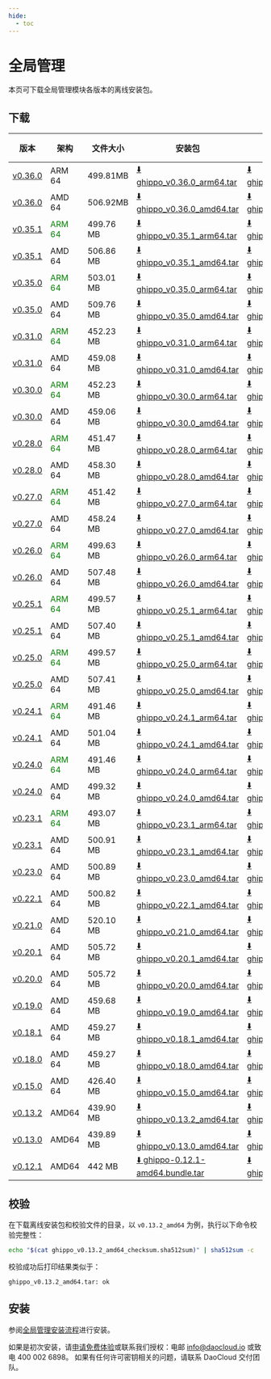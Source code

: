 ```yaml
---
hide:
  - toc
---
```


# 全局管理

本页可下载全局管理模块各版本的离线安装包。

## 下载

| 版本  | 架构 | 文件大小 | 安装包      | 校验文件 | 更新日期  |
| ---- | ---- | ------ | ---------- | ------- | -------- |
| [v0.36.0](../../ghippo/intro/release-notes.md) | ARM 64 | 499.81MB | [:arrow_down: ghippo_v0.36.0_arm64.tar](https://qiniu-download-public.daocloud.io/DaoCloud_Enterprise/ghippo_v0.36.0_arm64.tar) | [:arrow_down: ghippo_v0.36.0_arm64_checksum.sha512sum](https://qiniu-download-public.daocloud.io/DaoCloud_Enterprise/ghippo_v0.36.0_arm64_checksum.sha512sum) | 2025-05-08 |
| [v0.36.0](../../ghippo/intro/release-notes.md) | AMD 64 | 506.92MB | [:arrow_down: ghippo_v0.36.0_amd64.tar](https://qiniu-download-public.daocloud.io/DaoCloud_Enterprise/ghippo_v0.36.0_amd64.tar) | [:arrow_down: ghippo_v0.36.0_amd64_checksum.sha512sum](https://qiniu-download-public.daocloud.io/DaoCloud_Enterprise/ghippo_v0.36.0_amd64_checksum.sha512sum) | 2025-05-08 |
| [v0.35.1](../../ghippo/intro/release-notes.md) | <font color="green">ARM 64</font> | 499.76 MB | [:arrow_down: ghippo_v0.35.1_arm64.tar](https://qiniu-download-public.daocloud.io/DaoCloud_Enterprise/ghippo_v0.35.1_arm64.tar) | [:arrow_down: ghippo_v0.35.1_arm64_checksum.sha512sum](https://qiniu-download-public.daocloud.io/DaoCloud_Enterprise/ghippo_v0.35.1_arm64_checksum.sha512sum) | 2025-04-01 |
| [v0.35.1](../../ghippo/intro/release-notes.md) | AMD 64 | 506.86 MB | [:arrow_down: ghippo_v0.35.1_amd64.tar](https://qiniu-download-public.daocloud.io/DaoCloud_Enterprise/ghippo_v0.35.1_amd64.tar) | [:arrow_down: ghippo_v0.35.1_amd64_checksum.sha512sum](https://qiniu-download-public.daocloud.io/DaoCloud_Enterprise/ghippo_v0.35.1_amd64_checksum.sha512sum) | 2025-04-01 |
| [v0.35.0](../../ghippo/intro/release-notes.md) | <font color="green">ARM 64</font> | 503.01 MB | [:arrow_down: ghippo_v0.35.0_arm64.tar](https://qiniu-download-public.daocloud.io/DaoCloud_Enterprise/ghippo_v0.35.0_arm64.tar) | [:arrow_down: ghippo_v0.35.0_arm64_checksum.sha512sum](https://qiniu-download-public.daocloud.io/DaoCloud_Enterprise/ghippo_v0.35.0_arm64_checksum.sha512sum) | 2025-03-05 |
| [v0.35.0](../../ghippo/intro/release-notes.md) | AMD 64 | 509.76 MB | [:arrow_down: ghippo_v0.35.0_amd64.tar](https://qiniu-download-public.daocloud.io/DaoCloud_Enterprise/ghippo_v0.35.0_amd64.tar) | [:arrow_down: ghippo_v0.35.0_amd64_checksum.sha512sum](https://qiniu-download-public.daocloud.io/DaoCloud_Enterprise/ghippo_v0.35.0_amd64_checksum.sha512sum) | 2025-03-05 |
| [v0.31.0](../../ghippo/intro/release-notes.md) | <font color="green">ARM 64</font> | 452.23 MB | [:arrow_down: ghippo_v0.31.0_arm64.tar](https://qiniu-download-public.daocloud.io/DaoCloud_Enterprise/ghippo_v0.31.0_arm64.tar) | [:arrow_down: ghippo_v0.31.0_arm64_checksum.sha512sum](https://qiniu-download-public.daocloud.io/DaoCloud_Enterprise/ghippo_v0.31.0_arm64_checksum.sha512sum) | 2024-09-29 |
| [v0.31.0](../../ghippo/intro/release-notes.md) | AMD 64 | 459.08 MB | [:arrow_down: ghippo_v0.31.0_amd64.tar](https://qiniu-download-public.daocloud.io/DaoCloud_Enterprise/ghippo_v0.31.0_amd64.tar) | [:arrow_down: ghippo_v0.31.0_amd64_checksum.sha512sum](https://qiniu-download-public.daocloud.io/DaoCloud_Enterprise/ghippo_v0.31.0_amd64_checksum.sha512sum) | 2024-09-29 |
| [v0.30.0](../../ghippo/intro/release-notes.md) | <font color="green">ARM 64</font> | 452.23 MB | [:arrow_down: ghippo_v0.30.0_arm64.tar](https://qiniu-download-public.daocloud.io/DaoCloud_Enterprise/ghippo_v0.30.0_arm64.tar) | [:arrow_down: ghippo_v0.30.0_arm64_checksum.sha512sum](https://qiniu-download-public.daocloud.io/DaoCloud_Enterprise/ghippo_v0.30.0_arm64_checksum.sha512sum) | 2024-09-02 |
| [v0.30.0](../../ghippo/intro/release-notes.md) | AMD 64 | 459.06 MB | [:arrow_down: ghippo_v0.30.0_amd64.tar](https://qiniu-download-public.daocloud.io/DaoCloud_Enterprise/ghippo_v0.30.0_amd64.tar) | [:arrow_down: ghippo_v0.30.0_amd64_checksum.sha512sum](https://qiniu-download-public.daocloud.io/DaoCloud_Enterprise/ghippo_v0.30.0_amd64_checksum.sha512sum) | 2024-09-02 |
| [v0.28.0](../../ghippo/intro/release-notes.md) | <font color="green">ARM 64</font> | 451.47 MB | [:arrow_down: ghippo_v0.28.0_arm64.tar](https://qiniu-download-public.daocloud.io/DaoCloud_Enterprise/ghippo_v0.28.0_arm64.tar) | [:arrow_down: ghippo_v0.28.0_arm64_checksum.sha512sum](https://qiniu-download-public.daocloud.io/DaoCloud_Enterprise/ghippo_v0.28.0_arm64_checksum.sha512sum) | 2024-07-05 |
| [v0.28.0](../../ghippo/intro/release-notes.md) | AMD 64 | 458.30 MB | [:arrow_down: ghippo_v0.28.0_amd64.tar](https://qiniu-download-public.daocloud.io/DaoCloud_Enterprise/ghippo_v0.28.0_amd64.tar) | [:arrow_down: ghippo_v0.28.0_amd64_checksum.sha512sum](https://qiniu-download-public.daocloud.io/DaoCloud_Enterprise/ghippo_v0.28.0_amd64_checksum.sha512sum) | 2024-07-05 |
| [v0.27.0](../../ghippo/intro/release-notes.md) | <font color="green">ARM 64</font> | 451.42 MB | [:arrow_down: ghippo_v0.27.0_arm64.tar](https://qiniu-download-public.daocloud.io/DaoCloud_Enterprise/ghippo_v0.27.0_arm64.tar) | [:arrow_down: ghippo_v0.27.0_arm64_checksum.sha512sum](https://qiniu-download-public.daocloud.io/DaoCloud_Enterprise/ghippo_v0.27.0_arm64_checksum.sha512sum) | 2024-06-04 |
| [v0.27.0](../../ghippo/intro/release-notes.md) | AMD 64 | 458.24 MB | [:arrow_down: ghippo_v0.27.0_amd64.tar](https://qiniu-download-public.daocloud.io/DaoCloud_Enterprise/ghippo_v0.27.0_amd64.tar) | [:arrow_down: ghippo_v0.27.0_amd64_checksum.sha512sum](https://qiniu-download-public.daocloud.io/DaoCloud_Enterprise/ghippo_v0.27.0_amd64_checksum.sha512sum) | 2024-06-04 |
| [v0.26.0](../../ghippo/intro/release-notes.md) | <font color="green">ARM 64</font> | 499.63 MB | [:arrow_down: ghippo_v0.26.0_arm64.tar](https://qiniu-download-public.daocloud.io/DaoCloud_Enterprise/ghippo_v0.26.0_arm64.tar) | [:arrow_down: ghippo_v0.26.0_arm64_checksum.sha512sum](https://qiniu-download-public.daocloud.io/DaoCloud_Enterprise/ghippo_v0.26.0_arm64_checksum.sha512sum) | 2024-05-09 |
| [v0.26.0](../../ghippo/intro/release-notes.md) | AMD 64 | 507.48 MB | [:arrow_down: ghippo_v0.26.0_amd64.tar](https://qiniu-download-public.daocloud.io/DaoCloud_Enterprise/ghippo_v0.26.0_amd64.tar) | [:arrow_down: ghippo_v0.26.0_amd64_checksum.sha512sum](https://qiniu-download-public.daocloud.io/DaoCloud_Enterprise/ghippo_v0.26.0_amd64_checksum.sha512sum) | 2024-05-09 |
| [v0.25.1](../../ghippo/intro/release-notes.md) | <font color="green">ARM 64</font> | 499.57 MB | [:arrow_down: ghippo_v0.25.1_arm64.tar](https://qiniu-download-public.daocloud.io/DaoCloud_Enterprise/ghippo_v0.25.1_arm64.tar) | [:arrow_down: ghippo_v0.25.1_arm64_checksum.sha512sum](https://qiniu-download-public.daocloud.io/DaoCloud_Enterprise/ghippo_v0.25.1_arm64_checksum.sha512sum) | 2024-04-11 |
| [v0.25.1](../../ghippo/intro/release-notes.md) | AMD 64 | 507.40 MB | [:arrow_down: ghippo_v0.25.1_amd64.tar](https://qiniu-download-public.daocloud.io/DaoCloud_Enterprise/ghippo_v0.25.1_amd64.tar) | [:arrow_down: ghippo_v0.25.1_amd64_checksum.sha512sum](https://qiniu-download-public.daocloud.io/DaoCloud_Enterprise/ghippo_v0.25.1_amd64_checksum.sha512sum) | 2024-04-11 |
| [v0.25.0](../../ghippo/intro/release-notes.md) | <font color="green">ARM 64</font> | 499.57 MB | [:arrow_down: ghippo_v0.25.0_arm64.tar](https://qiniu-download-public.daocloud.io/DaoCloud_Enterprise/ghippo_v0.25.0_arm64.tar) | [:arrow_down: ghippo_v0.25.0_arm64_checksum.sha512sum](https://qiniu-download-public.daocloud.io/DaoCloud_Enterprise/ghippo_v0.25.0_arm64_checksum.sha512sum) | 2024-04-11 |
| [v0.25.0](../../ghippo/intro/release-notes.md) | AMD 64 | 507.41 MB | [:arrow_down: ghippo_v0.25.0_amd64.tar](https://qiniu-download-public.daocloud.io/DaoCloud_Enterprise/ghippo_v0.25.0_amd64.tar) | [:arrow_down: ghippo_v0.25.0_amd64_checksum.sha512sum](https://qiniu-download-public.daocloud.io/DaoCloud_Enterprise/ghippo_v0.25.0_amd64_checksum.sha512sum) | 2024-04-11 |
| [v0.24.1](../../ghippo/intro/release-notes.md) | <font color="green">ARM 64</font> | 491.46 MB | [:arrow_down: ghippo_v0.24.1_arm64.tar](https://qiniu-download-public.daocloud.io/DaoCloud_Enterprise/ghippo_v0.24.1_arm64.tar) | [:arrow_down: ghippo_v0.24.1_arm64_checksum.sha512sum](https://qiniu-download-public.daocloud.io/DaoCloud_Enterprise/ghippo_v0.24.1_arm64_checksum.sha512sum) | 2024-03-27 |
| [v0.24.1](../../ghippo/intro/release-notes.md) | AMD 64 | 501.04 MB | [:arrow_down: ghippo_v0.24.1_amd64.tar](https://qiniu-download-public.daocloud.io/DaoCloud_Enterprise/ghippo_v0.24.1_amd64.tar) | [:arrow_down: ghippo_v0.24.1_amd64_checksum.sha512sum](https://qiniu-download-public.daocloud.io/DaoCloud_Enterprise/ghippo_v0.24.1_amd64_checksum.sha512sum) | 2024-03-27 |
| [v0.24.0](../../ghippo/intro/release-notes.md) | <font color="green">ARM 64</font> | 491.46 MB | [:arrow_down: ghippo_v0.24.0_arm64.tar](https://qiniu-download-public.daocloud.io/DaoCloud_Enterprise/ghippo_v0.24.0_arm64.tar) | [:arrow_down: ghippo_v0.24.0_arm64_checksum.sha512sum](https://qiniu-download-public.daocloud.io/DaoCloud_Enterprise/ghippo_v0.24.0_arm64_checksum.sha512sum) | 2024-02-05 |
| [v0.24.0](../../ghippo/intro/release-notes.md) | AMD 64 | 499.32 MB | [:arrow_down: ghippo_v0.24.0_amd64.tar](https://qiniu-download-public.daocloud.io/DaoCloud_Enterprise/ghippo_v0.24.0_amd64.tar) | [:arrow_down: ghippo_v0.24.0_amd64_checksum.sha512sum](https://qiniu-download-public.daocloud.io/DaoCloud_Enterprise/ghippo_v0.24.0_amd64_checksum.sha512sum) | 2024-02-05 |
| [v0.23.1](../../ghippo/intro/release-notes.md) | <font color="green">ARM 64</font> | 493.07 MB | [:arrow_down: ghippo_v0.23.1_arm64.tar](https://qiniu-download-public.daocloud.io/DaoCloud_Enterprise/ghippo_v0.23.1_arm64.tar) | [:arrow_down: ghippo_v0.23.1_arm64_checksum.sha512sum](https://qiniu-download-public.daocloud.io/DaoCloud_Enterprise/ghippo_v0.23.1_arm64_checksum.sha512sum) | 2024-01-29 |
| [v0.23.1](../../ghippo/intro/release-notes.md) | AMD 64 | 500.91 MB | [:arrow_down: ghippo_v0.23.1_amd64.tar](https://qiniu-download-public.daocloud.io/DaoCloud_Enterprise/ghippo_v0.23.1_amd64.tar) | [:arrow_down: ghippo_v0.23.1_amd64_checksum.sha512sum](https://qiniu-download-public.daocloud.io/DaoCloud_Enterprise/ghippo_v0.23.1_amd64_checksum.sha512sum) | 2024-01-29 |
| [v0.23.0](../../ghippo/intro/release-notes.md) | AMD 64 | 500.89 MB | [:arrow_down: ghippo_v0.23.0_amd64.tar](https://qiniu-download-public.daocloud.io/DaoCloud_Enterprise/ghippo_v0.23.0_amd64.tar) | [:arrow_down: ghippo_v0.23.0_amd64_checksum.sha512sum](https://qiniu-download-public.daocloud.io/DaoCloud_Enterprise/ghippo_v0.23.0_amd64_checksum.sha512sum) | 2023-12-30 |
| [v0.22.1](../../ghippo/intro/release-notes.md) | AMD 64 | 500.82 MB | [:arrow_down: ghippo_v0.22.1_amd64.tar](https://qiniu-download-public.daocloud.io/DaoCloud_Enterprise/ghippo_v0.22.1_amd64.tar) | [:arrow_down: ghippo_v0.22.1_amd64_checksum.sha512sum](https://qiniu-download-public.daocloud.io/DaoCloud_Enterprise/ghippo_v0.22.1_amd64_checksum.sha512sum) | 2023-12-05 |
| [v0.21.0](../../ghippo/intro/release-notes.md) | AMD 64 | 520.10 MB | [:arrow_down: ghippo_v0.21.0_amd64.tar](https://qiniu-download-public.daocloud.io/DaoCloud_Enterprise/ghippo_v0.21.0_amd64.tar) | [:arrow_down: ghippo_v0.21.0_amd64_checksum.sha512sum](https://qiniu-download-public.daocloud.io/DaoCloud_Enterprise/ghippo_v0.21.0_amd64_checksum.sha512sum) | 2023-11-06 |
| [v0.20.1](../../ghippo/intro/release-notes.md) | AMD 64 | 505.72 MB | [:arrow_down: ghippo_v0.20.1_amd64.tar](https://qiniu-download-public.daocloud.io/DaoCloud_Enterprise/ghippo_v0.20.1_amd64.tar) | [:arrow_down: ghippo_v0.20.1_amd64_checksum.sha512sum](https://qiniu-download-public.daocloud.io/DaoCloud_Enterprise/ghippo_v0.20.1_amd64_checksum.sha512sum) | 2023-09-04 |
| [v0.20.0](../../ghippo/intro/release-notes.md) | AMD 64 | 505.72 MB | [:arrow_down: ghippo_v0.20.0_amd64.tar](https://qiniu-download-public.daocloud.io/DaoCloud_Enterprise/ghippo_v0.20.0_amd64.tar) | [:arrow_down: ghippo_v0.20.0_amd64_checksum.sha512sum](https://qiniu-download-public.daocloud.io/DaoCloud_Enterprise/ghippo_v0.20.0_amd64_checksum.sha512sum) | 2023-08-28 |
| [v0.19.0](../../ghippo/intro/release-notes.md) | AMD 64 | 459.68 MB | [:arrow_down: ghippo_v0.19.0_amd64.tar](https://qiniu-download-public.daocloud.io/DaoCloud_Enterprise/ghippo_v0.19.0_amd64.tar) | [:arrow_down: ghippo_v0.19.0_amd64_checksum.sha512sum](https://qiniu-download-public.daocloud.io/DaoCloud_Enterprise/ghippo_v0.19.0_amd64_checksum.sha512sum) | 2023-07-28 |
| [v0.18.1](../../ghippo/intro/release-notes.md) | AMD 64 | 459.27 MB | [:arrow_down: ghippo_v0.18.1_amd64.tar](https://qiniu-download-public.daocloud.io/DaoCloud_Enterprise/ghippo_v0.18.1_amd64.tar) | [:arrow_down: ghippo_v0.18.1_amd64_checksum.sha512sum](https://qiniu-download-public.daocloud.io/DaoCloud_Enterprise/ghippo_v0.18.1_amd64_checksum.sha512sum) | 2023-07-07 |
| [v0.18.0](../../ghippo/intro/release-notes.md) | AMD 64 | 459.27 MB | [:arrow_down: ghippo_v0.18.0_amd64.tar](https://qiniu-download-public.daocloud.io/DaoCloud_Enterprise/ghippo_v0.18.0_amd64.tar) | [:arrow_down: ghippo_v0.18.0_amd64_checksum.sha512sum](https://qiniu-download-public.daocloud.io/DaoCloud_Enterprise/ghippo_v0.18.0_amd64_checksum.sha512sum) | 2023-06-27 |
| [v0.15.0](../../ghippo/intro/release-notes.md) | AMD 64 | 426.40 MB | [:arrow_down: ghippo_v0.15.0_amd64.tar](https://qiniu-download-public.daocloud.io/DaoCloud_Enterprise/ghippo_v0.15.0_amd64.tar) | [:arrow_down: ghippo_v0.15.0_amd64_checksum.sha512sum](https://qiniu-download-public.daocloud.io/DaoCloud_Enterprise/ghippo_v0.15.0_amd64_checksum.sha512sum) | 2023-03-29 |
| [v0.13.2](../../ghippo/intro/release-notes.md) | AMD64 | 439.90 MB | [:arrow_down: ghippo_v0.13.2_amd64.tar](https://qiniu-download-public.daocloud.io/DaoCloud_Enterprise/ghippo_v0.13.2_amd64.tar) | [:arrow_down: ghippo_v0.13.2_amd64_checksum.sha512sum](https://qiniu-download-public.daocloud.io/DaoCloud_Enterprise/ghippo_v0.13.2_amd64_checksum.sha512sum) | 2022-12-29 |
| [v0.13.0](../../ghippo/intro/release-notes.md) | AMD64 | 439.89 MB | [:arrow_down: ghippo_v0.13.0_amd64.tar](https://qiniu-download-public.daocloud.io/DaoCloud_Enterprise/ghippo_v0.13.0_amd64.tar) | [:arrow_down: ghippo_v0.13.0_amd64_checksum.sha512sum](https://qiniu-download-public.daocloud.io/DaoCloud_Enterprise/ghippo_v0.13.0_amd64_checksum.sha512sum) | 2022-12-29 |
| [v0.12.1](../../ghippo/intro/release-notes.md) | AMD64 | 442 MB | [:arrow_down: ghippo-0.12.1-amd64.bundle.tar](https://proxy-qiniu-download-public.daocloud.io/DaoCloud_Enterprise/ghippo-0.12.1-amd64.bundle.tar) | [:arrow_down: ghippo_v0.12.1_amd64_checksum.sha512sum](https://qiniu-download-public.daocloud.io/DaoCloud_Enterprise/ghippo_v0.12.1_amd64_checksum.sha512sum) | 2022-11-29 |

## 校验

在下载离线安装包和校验文件的目录，以 `v0.13.2_amd64` 为例，执行以下命令校验完整性：

```sh
echo "$(cat ghippo_v0.13.2_amd64_checksum.sha512sum)" | sha512sum -c
```

校验成功后打印结果类似于：

```none
ghippo_v0.13.2_amd64.tar: ok
```

## 安装

参阅[全局管理安装流程](../../ghippo/install/offline-install.md)进行安装。

如果是初次安装，请[申请免费体验](../../dce/license0.md)或联系我们授权：电邮 info@daocloud.io 或致电 400 002 6898。
如果有任何许可密钥相关的问题，请联系 DaoCloud 交付团队。
